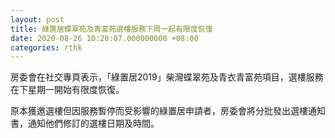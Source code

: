 ```yaml
---
layout: post
title: 綠置居蝶翠苑及青富苑選樓服務下周一起有限度恢復
date: 2020-08-26 10:20:07.000000000 +08:00
categories: rthk
---
```


房委會在社交專頁表示，「綠置居2019」柴灣蝶翠苑及青衣青富苑項目，選樓服務在下星期一開始有限度恢復。

原本獲邀選樓但因服務暫停而受影響的綠置居申請者，房委會將分批發出選樓通知書，通知他們修訂的選樓日期及時間。
